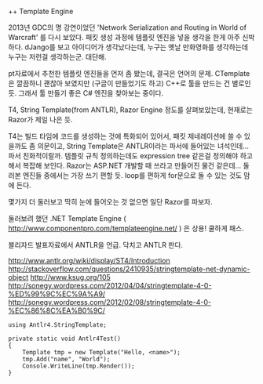 ++ Template Engine

2013년 GDC의 명 강연이었던 'Network Serialization and Routing in World of Warcraft' 를 다시 보았다.
패킷 생성 과정에 템플릿 엔진을 넣을 생각을 한게 아주 신박하다. 
dJango를 보고 아이디어가 생각났다는데, 누구는 옛날 만화영화를 생각하는데 누구는 저런걸 생각하는군. 대단해.

pt자료에서 추천한 템플릿 엔진들을 먼저 좀 봤는데, 결국은 언어의 문제. CTemplate은 깔끔하니 괜찮아 보였지만 (구글이 만들었기도 하고)
C++로 툴을 만드는 건 별로인 듯. 그래서 툴 만들기 좋은 C# 엔진을 찾아보는 중이다. 

T4, String Template(from ANTLR), Razor Engine 정도를 살펴보았는데, 현재로는 Razor가 제일 나은 듯.

T4는 빌드 타임에 코드를 생성하는 것에 특화되어 있어서, 패킷 제네레이션에 쓸 수 있을까도 좀 의문이고,
String Template은 ANTLR이라는 파서에 들어있는 녀석인데... 파서 친화적이랄까. 템플릿 규칙 정의하는데도 expression tree 같은걸 정의해야 하고 해서 복잡해 보인다.
Razor는 ASP.NET 개발할 때 쓰라고 만들어진 물건 같은데... 둘러본 엔진들 중에서는 가장 쓰기 편할 듯. loop를 편하게 for문으로 돌 수 있는 것도 맘에 든다. 

몇가지 더 둘러보고 딱히 눈에 들어오는 것 없으면 일단 Razor를 파보자.

둘러보려 했던 .NET Template Engine ( http://www.componentpro.com/templateengine.net/ ) 은 상용! 쿨하게 패스.

블리자드 발표자료에서 ANTLR을 언급. 닥치고 ANTLR 판다.

http://www.antlr.org/wiki/display/ST4/Introduction
http://stackoverflow.com/questions/2410935/stringtemplate-net-dynamic-object
http://www.ksug.org/105
http://sonegy.wordpress.com/2012/04/04/stringtemplate-4-0-%ED%99%9C%EC%9A%A9/
http://sonegy.wordpress.com/2012/02/08/stringtemplate-4-0-%EC%86%8C%EA%B0%9C/

```
using Antlr4.StringTemplate;

private static void Antlr4Test()
{
    Template tmp = new Template("Hello, <name>");
    tmp.Add("name", "World");
    Console.WriteLine(tmp.Render());
}
```